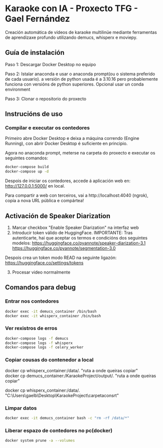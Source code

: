# Karaoke con IA - Proxecto TFG - Gael Fernández

Creación automática de vídeos de karaoke multilinüe mediante ferramentas de aprendizaxe profundo utilizando demucs, whisperx e moviepy.


## Guía de instalación

Paso 1: Descargar Docker Desktop no equipo

Paso 2: Istalar anaconda e usar o anaconda prompt(ou o sistema preferido de cada usuario). a versión de python usada é a 3.10.16 pero probablemente funciona con versións de python superiores. Opcional usar un conda environment

Paso 3: Clonar o repositorio do proxecto


## Instrucións de uso

### Compilar e executar os contedores

Primeiro abre Docker Desktop e deixa a máquina correndo (Engine Running), con abrir Docker Desktop é suficiente en principio.

Agora no anaconda prompt, meterse na carpeta do proxecto e executar os seguintes comandos:

```bash
docker-compose build
docker-compose up -d
```

Despois de iniciar os contedores, accede á aplicación web en: http://127.0.0.1:5000/  en local.

Para compartir a web con terceiros, vai a http://localhost:4040    (ngrok),  copia a nova URL pública e compártea!

## Activación de Speaker Diarization
1. Marcar checkbox "Enable Speaker Diarization" na interfaz web
2. Introducir token válido de HuggingFace. IMPORTANTE: Tras autenticarte, hai que aceptar os termos e condicións dos seguintes modelos:
https://huggingface.co/pyannote/speaker-diarization-3.1
https://huggingface.co/pyannote/segmentation-3.0

Despois crea un token modo READ na seguinte ligazón:
https://huggingface.co/settings/tokens

3. Procesar video normalmente


## Comandos para debug

### Entrar nos contedores

```bash
docker exec -it demucs_container /bin/bash
docker exec -it whisperx_container /bin/bash
```

### Ver rexistros de erros

```bash
docker-compose logs -f demucs
docker-compose logs -f whisperx
docker-compose logs -f celery_worker
```

### Copiar cousas do contenedor a local
docker cp whisperx_container:/data/. "ruta a onde queiras copiar"    
docker cp demucs_container:/KaraokeProject/output/. "ruta a onde queiras copiar"

docker cp whisperx_container:/data/. "C:\Users\gaelb\Desktop\KaraokeProject\carpetaconsrt" 

### Limpar datos

```bash
docker exec -it demucs_container bash -c "rm -rf /data/*"
```

### Liberar espazo de contedores no pc(docker)

```bash
docker system prune -a --volumes
```
